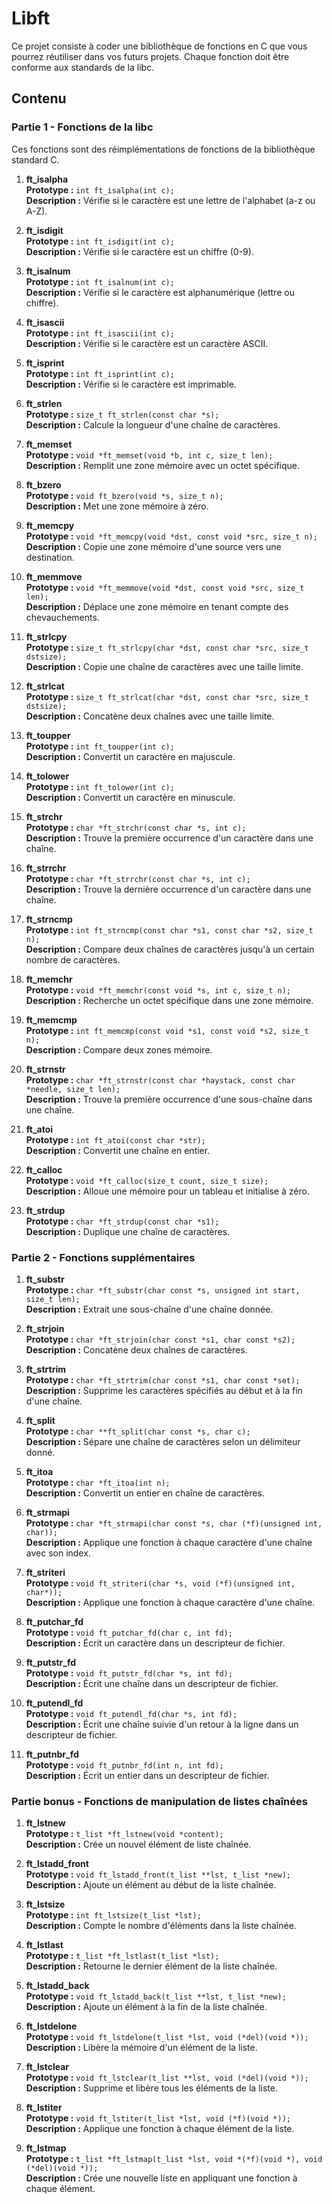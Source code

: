 # Libft

Ce projet consiste à coder une bibliothèque de fonctions en C que vous pourrez réutiliser dans vos futurs projets. Chaque fonction doit être conforme aux standards de la libc.

## Contenu

### Partie 1 - Fonctions de la libc

Ces fonctions sont des réimplémentations de fonctions de la bibliothèque standard C.

1. **ft_isalpha**  
   **Prototype :** `int ft_isalpha(int c);`  
   **Description :** Vérifie si le caractère est une lettre de l'alphabet (a-z ou A-Z).

2. **ft_isdigit**  
   **Prototype :** `int ft_isdigit(int c);`  
   **Description :** Vérifie si le caractère est un chiffre (0-9).

3. **ft_isalnum**  
   **Prototype :** `int ft_isalnum(int c);`  
   **Description :** Vérifie si le caractère est alphanumérique (lettre ou chiffre).

4. **ft_isascii**  
   **Prototype :** `int ft_isascii(int c);`  
   **Description :** Vérifie si le caractère est un caractère ASCII.

5. **ft_isprint**  
   **Prototype :** `int ft_isprint(int c);`  
   **Description :** Vérifie si le caractère est imprimable.

6. **ft_strlen**  
   **Prototype :** `size_t ft_strlen(const char *s);`  
   **Description :** Calcule la longueur d'une chaîne de caractères.

7. **ft_memset**  
   **Prototype :** `void *ft_memset(void *b, int c, size_t len);`  
   **Description :** Remplit une zone mémoire avec un octet spécifique.

8. **ft_bzero**  
   **Prototype :** `void ft_bzero(void *s, size_t n);`  
   **Description :** Met une zone mémoire à zéro.

9. **ft_memcpy**  
   **Prototype :** `void *ft_memcpy(void *dst, const void *src, size_t n);`  
   **Description :** Copie une zone mémoire d'une source vers une destination.

10. **ft_memmove**  
    **Prototype :** `void *ft_memmove(void *dst, const void *src, size_t len);`  
    **Description :** Déplace une zone mémoire en tenant compte des chevauchements.

11. **ft_strlcpy**  
    **Prototype :** `size_t ft_strlcpy(char *dst, const char *src, size_t dstsize);`  
    **Description :** Copie une chaîne de caractères avec une taille limite.

12. **ft_strlcat**  
    **Prototype :** `size_t ft_strlcat(char *dst, const char *src, size_t dstsize);`  
    **Description :** Concatène deux chaînes avec une taille limite.

13. **ft_toupper**  
    **Prototype :** `int ft_toupper(int c);`  
    **Description :** Convertit un caractère en majuscule.

14. **ft_tolower**  
    **Prototype :** `int ft_tolower(int c);`  
    **Description :** Convertit un caractère en minuscule.

15. **ft_strchr**  
    **Prototype :** `char *ft_strchr(const char *s, int c);`  
    **Description :** Trouve la première occurrence d'un caractère dans une chaîne.

16. **ft_strrchr**  
    **Prototype :** `char *ft_strrchr(const char *s, int c);`  
    **Description :** Trouve la dernière occurrence d'un caractère dans une chaîne.

17. **ft_strncmp**  
    **Prototype :** `int ft_strncmp(const char *s1, const char *s2, size_t n);`  
    **Description :** Compare deux chaînes de caractères jusqu'à un certain nombre de caractères.

18. **ft_memchr**  
    **Prototype :** `void *ft_memchr(const void *s, int c, size_t n);`  
    **Description :** Recherche un octet spécifique dans une zone mémoire.

19. **ft_memcmp**  
    **Prototype :** `int ft_memcmp(const void *s1, const void *s2, size_t n);`  
    **Description :** Compare deux zones mémoire.

20. **ft_strnstr**  
    **Prototype :** `char *ft_strnstr(const char *haystack, const char *needle, size_t len);`  
    **Description :** Trouve la première occurrence d'une sous-chaîne dans une chaîne.

21. **ft_atoi**  
    **Prototype :** `int ft_atoi(const char *str);`  
    **Description :** Convertit une chaîne en entier.

22. **ft_calloc**  
    **Prototype :** `void *ft_calloc(size_t count, size_t size);`  
    **Description :** Alloue une mémoire pour un tableau et initialise à zéro.

23. **ft_strdup**  
    **Prototype :** `char *ft_strdup(const char *s1);`  
    **Description :** Duplique une chaîne de caractères.

### Partie 2 - Fonctions supplémentaires

1. **ft_substr**  
   **Prototype :** `char *ft_substr(char const *s, unsigned int start, size_t len);`  
   **Description :** Extrait une sous-chaîne d'une chaîne donnée.

2. **ft_strjoin**  
   **Prototype :** `char *ft_strjoin(char const *s1, char const *s2);`  
   **Description :** Concatène deux chaînes de caractères.

3. **ft_strtrim**  
   **Prototype :** `char *ft_strtrim(char const *s1, char const *set);`  
   **Description :** Supprime les caractères spécifiés au début et à la fin d'une chaîne.

4. **ft_split**  
   **Prototype :** `char **ft_split(char const *s, char c);`  
   **Description :** Sépare une chaîne de caractères selon un délimiteur donné.

5. **ft_itoa**  
   **Prototype :** `char *ft_itoa(int n);`  
   **Description :** Convertit un entier en chaîne de caractères.

6. **ft_strmapi**  
   **Prototype :** `char *ft_strmapi(char const *s, char (*f)(unsigned int, char));`  
   **Description :** Applique une fonction à chaque caractère d'une chaîne avec son index.

7. **ft_striteri**  
   **Prototype :** `void ft_striteri(char *s, void (*f)(unsigned int, char*));`  
   **Description :** Applique une fonction à chaque caractère d'une chaîne.

8. **ft_putchar_fd**  
   **Prototype :** `void ft_putchar_fd(char c, int fd);`  
   **Description :** Écrit un caractère dans un descripteur de fichier.

9. **ft_putstr_fd**  
   **Prototype :** `void ft_putstr_fd(char *s, int fd);`  
   **Description :** Écrit une chaîne dans un descripteur de fichier.

10. **ft_putendl_fd**  
    **Prototype :** `void ft_putendl_fd(char *s, int fd);`  
    **Description :** Écrit une chaîne suivie d'un retour à la ligne dans un descripteur de fichier.

11. **ft_putnbr_fd**  
    **Prototype :** `void ft_putnbr_fd(int n, int fd);`  
    **Description :** Écrit un entier dans un descripteur de fichier.

### Partie bonus - Fonctions de manipulation de listes chaînées

1. **ft_lstnew**  
   **Prototype :** `t_list *ft_lstnew(void *content);`  
   **Description :** Crée un nouvel élément de liste chaînée.

2. **ft_lstadd_front**  
   **Prototype :** `void ft_lstadd_front(t_list **lst, t_list *new);`  
   **Description :** Ajoute un élément au début de la liste chaînée.

3. **ft_lstsize**  
   **Prototype :** `int ft_lstsize(t_list *lst);`  
   **Description :** Compte le nombre d'éléments dans la liste chaînée.

4. **ft_lstlast**  
   **Prototype :** `t_list *ft_lstlast(t_list *lst);`  
   **Description :** Retourne le dernier élément de la liste chaînée.

5. **ft_lstadd_back**  
   **Prototype :** `void ft_lstadd_back(t_list **lst, t_list *new);`  
   **Description :** Ajoute un élément à la fin de la liste chaînée.

6. **ft_lstdelone**  
   **Prototype :** `void ft_lstdelone(t_list *lst, void (*del)(void *));`  
   **Description :** Libère la mémoire d'un élément de la liste.

7. **ft_lstclear**  
   **Prototype :** `void ft_lstclear(t_list **lst, void (*del)(void *));`  
   **Description :** Supprime et libère tous les éléments de la liste.

8. **ft_lstiter**  
   **Prototype :** `void ft_lstiter(t_list *lst, void (*f)(void *));`  
   **Description :** Applique une fonction à chaque élément de la liste.

9. **ft_lstmap**  
   **Prototype :** `t_list *ft_lstmap(t_list *lst, void *(*f)(void *), void (*del)(void *));`  
   **Description :** Crée une nouvelle liste en appliquant une fonction à chaque élément.
